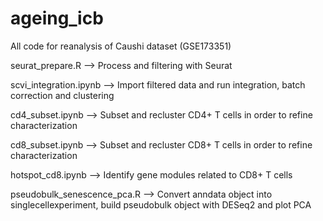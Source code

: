 # ageing_icb
All code for reanalysis of Caushi dataset (GSE173351)

seurat_prepare.R --> Process and filtering with Seurat

scvi_integration.ipynb --> Import filtered data and run integration, batch correction and clustering

cd4_subset.ipynb --> Subset and recluster CD4+ T cells in order to refine characterization

cd8_subset.ipynb --> Subset and recluster CD8+ T cells in order to refine characterization

hotspot_cd8.ipynb --> Identify gene modules related to CD8+ T cells

pseudobulk_senescence_pca.R --> Convert anndata object into singlecellexperiment, build pseudobulk object with DESeq2 and plot PCA
